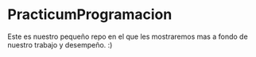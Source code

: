 # PracticumProgramacion
Este es nuestro pequeño repo en el que les mostraremos mas a fondo de nuestro trabajo y desempeño. :)
